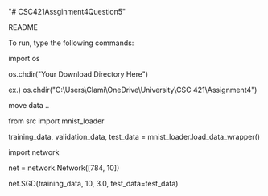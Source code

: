 "# CSC421Assginment4Question5" 

README

To run, type the following commands:

import os

os.chdir("Your Download Directory Here")

ex.) os.chdir("C:\Users\Clami\OneDrive\University\CSC 421\Assignment4")

move data ..

from src import mnist_loader

training_data, validation_data, test_data = mnist_loader.load_data_wrapper()

import network

net = network.Network([784, 10])

net.SGD(training_data, 10, 3.0, test_data=test_data)
